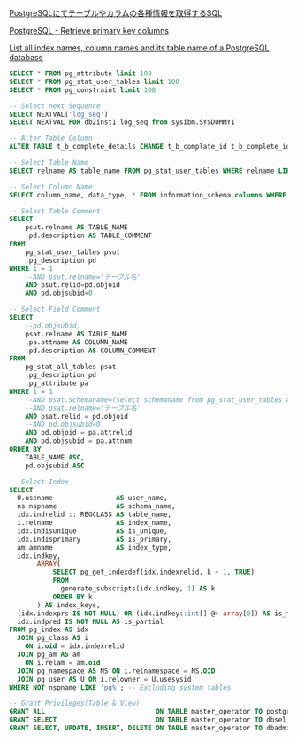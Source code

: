 [PostgreSQLにてテーブルやカラムの各種情報を取得するSQL](http://devlights.hatenablog.com/entry/20080226/p1)


[PostgreSQL - Retrieve primary key columns](https://wiki.postgresql.org/wiki/Retrieve_primary_key_columns)


[List all index names, column names and its table name of a PostgreSQL database](https://stackoverflow.com/questions/6777456/list-all-index-names-column-names-and-its-table-name-of-a-postgresql-database )



```sql
SELECT * FROM pg_attribute limit 100
SELECT * FROM pg_stat_user_tables limit 100
SELECT * FROM pg_constraint limit 100
```


```sql
-- Select next Sequence
SELECT NEXTVAL('log_seq')
SELECT NEXTVAL FOR db2inst1.log_seq from sysibm.SYSDUMMY1
```


```sql
-- Alter Table Column
ALTER TABLE t_b_complete_details CHANGE t_b_complate_id t_b_complete_id int(10) UNSIGNED NOT NULL;
```



```sql
-- Select Table Name
SELECT relname AS table_name FROM pg_stat_user_tables WHERE relname LIKE 'xxx%' ORDER BY relname ASC

-- Select Column Name
SELECT column_name, data_type, * FROM information_schema.columns WHERE table_name = 'mastercustomerloan';
```


```sql
-- Select Table Comment
SELECT
	psut.relname AS TABLE_NAME
	,pd.description AS TABLE_COMMENT
FROM
	pg_stat_user_tables psut
	,pg_description pd
WHERE 1 = 1
	--AND psut.relname='テーブル名'
	AND psut.relid=pd.objoid
	AND pd.objsubid=0

-- Select Field Comment
SELECT
	--pd.objsubid,
	psat.relname AS TABLE_NAME
	,pa.attname AS COLUMN_NAME
	,pd.description AS COLUMN_COMMENT
FROM
	pg_stat_all_tables psat
	,pg_description pd
	,pg_attribute pa
WHERE 1 = 1
	--AND psat.schemaname=(select schemaname from pg_stat_user_tables where relname = 'テーブル名')
	--AND psat.relname='テーブル名'
	AND psat.relid = pd.objoid
	--AND pd.objsubid=0
	AND pd.objoid = pa.attrelid
	AND pd.objsubid = pa.attnum
ORDER BY
	TABLE_NAME ASC,
	pd.objsubid ASC
```


```sql
-- Select Index
SELECT
  U.usename                AS user_name,
  ns.nspname               AS schema_name,
  idx.indrelid :: REGCLASS AS table_name,
  i.relname                AS index_name,
  idx.indisunique          AS is_unique,
  idx.indisprimary         AS is_primary,
  am.amname                AS index_type,
  idx.indkey,
       ARRAY(
           SELECT pg_get_indexdef(idx.indexrelid, k + 1, TRUE)
           FROM
             generate_subscripts(idx.indkey, 1) AS k
           ORDER BY k
       ) AS index_keys,
  (idx.indexprs IS NOT NULL) OR (idx.indkey::int[] @> array[0]) AS is_functional,
  idx.indpred IS NOT NULL AS is_partial
FROM pg_index AS idx
  JOIN pg_class AS i
    ON i.oid = idx.indexrelid
  JOIN pg_am AS am
    ON i.relam = am.oid
  JOIN pg_namespace AS NS ON i.relnamespace = NS.OID
  JOIN pg_user AS U ON i.relowner = U.usesysid
WHERE NOT nspname LIKE 'pg%'; -- Excluding system tables
```

```sql
-- Grant Privileges(Table & View)
GRANT ALL                            ON TABLE master_operator TO postgres;
GRANT SELECT                         ON TABLE master_operator TO dbsel;
GRANT SELECT, UPDATE, INSERT, DELETE ON TABLE master_operator TO dbadmin;
```
